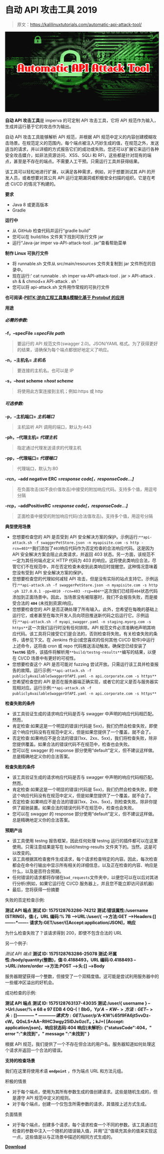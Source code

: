 # 自动 API 攻击工具 2019

> 原文：<https://kalilinuxtutorials.com/automatic-api-attack-tool/>

[![Automatic API Attack Tool 2019](img//7490cd4fb7036d5a1e6a6db255f5afb1.png "Automatic API Attack Tool 2019")](https://1.bp.blogspot.com/-X7_A_eaLqbo/Xf_gilAYohI/AAAAAAAAEFg/EOZW5Y0BnecJ-Scmj2MSMuR75TtUUxpXgCLcBGAsYHQ/s1600/Automatic%2BAPI%2BAttack%2BTool%25281%2529.png)

**自动 API 攻击工具**是 imperva 的可定制 API 攻击工具，它将 API 规范作为输入，生成并运行基于它的攻击作为输出。

自动 API 攻击工具能够解析 API 规范，并根据 API 规范中定义的内容创建模糊攻击场景。在规范定义的范围内，每个端点被注入巧妙生成的值，在规范之外，发送适当的请求，并以详细的方式报告它们的成功或失败。您还可以扩展它来运行各种安全攻击媒介，如非法资源访问、XSS、SQLi 和 RFI，这些都是针对现有的端点，甚至是不存在的端点。不需要人工干预。只需运行工具并获得结果。

该工具可以轻松地进行扩展，以满足各种需求，例如，对于想要测试其 API 的开发人员，或者想要对其公共 API 运行定期漏洞或积极安全扫描的组织。它是在考虑 CI/CD 的情况下构建的。

**要求**

*   Java 8 或更高版本
*   Gradle

**运行中**

*   从 GitHub 检查代码并运行“gradle build”
*   您可以在 build/libs 文件夹下找到可执行文件 jar
*   运行“Java-jar imper va-API-attack-tool . jar”查看帮助菜单

**制作 Linux 可执行文件**

*   将 runnable.sh 文件从 src/main/resources 文件夹复制到 jar 文件所在的目录中。
*   现在运行:' cat runnable . sh imper va-API-attack-tool . jar > API-attack . sh & & chmod+x API-attack . sh '
*   您可以将 api-attack.sh 文件用作常规的可执行文件

**也可阅读-[PBTK:逆向工程工具集&模糊化基于 Protobuf 的应用](https://kalilinuxtutorials.com/pbtk-toolset-reverse-engineering-fuzzing-protobuf-based/)**

**用途**

##### 必需的参数:

**-f，–specFile =*specFile path***

> 要运行的 API 规范文件(swagger 2.0)。JSON/YAML 格式。为了获得更好的结果，请确保为每个端点都很好地定义了响应。

**-n，–主机名= *主机名***

> 要连接的主机名。也可以是 IP

**-s，–host scheme =*host scheme***

> 将使用此方案连接到主机；例如:https 或 http

##### 可选参数:

**-p，–主机端口= *主机端口***

> 主机监听 API 调用的端口，默认为:443

**-ph，–代理主机= *代理主机***

> 指定通过代理发送请求的代理主机

**-pp，–代理端口= *代理端口***

> 代理端口，默认为:80

**-rcn，–add negative ERC =*response code[，responseCode…]***

> 在负面攻击(如不良价值攻击)中接受的附加响应代码。支持多个值，用逗号分隔

**-rcp，–addPositiveRC =*response code[，responseCode…]***

> 正面检查中接受的附加响应代码(合法值攻击)。支持多个值，用逗号分隔

**典型使用场景**

*   您想要检查您的 API 是否受到 API 安全解决方案的保护。示例运行:`**api-attack.sh -f swaggerPetStore.json -n myapisite.com -s http -rcn=403**`我们添加了`403`响应代码作为否定检查的合法响应代码。这是因为 API 安全解决方案会阻止此类请求，并返回 403 状态。另一方面，该规范不一定为其任何端点定义 HTTP 代码为 403 的响应。这将使此类响应合法，尽管它们不在规范中，并在否定检查未收到此类响应时提醒您。这种情况意味着您没有受到 API 安全解决方案的保护。
*   您想要检查您的代理如何减轻 API 攻击，但是没有实际的站点支持它。示例运行:`**api-attack.sh -f swaggerPetStore.json -n myapisite.com -s http -ph 127.0.0.1 -pp=4010 -rcn=403 -rcp=404**`这次我们已经将`404`状态代码添加到正面场景中。因此，当场景没有被阻塞时，我们不会报告失败，而是接受合法的 **`404`** (未找到资源)响应。
*   您想要检查您的 API 是否正确处理了所有输入。此外，您希望在每晚的基础上运行它，或者甚至在每次开发人员向项目推送新代码之后运行它。示例运行:`**api-attack.sh -f myapi_swagger.yaml -n staging.myorg.com -s https**`这一次我们运行时没有任何排除。API 规范文件必须准确地声明其响应代码。该工具将只接受它们是合法的，否则检查将失败。有关检查失败的条件，请参见下文。在 Jenkins 作业(或您喜欢的任何其他 CI/CD 软件)中运行上述命令，这将由 cron 或 repo 代码推送活动触发。确保您已经安装了 **`TestNG`** 插件，该插件将解析用`**build/testng-results**`编写的结果，以便在 CI/CD 场景中有更好的可视性。
*   您想要检查这个 API 是否可能对 fuzzing 尝试开放。只需运行该工具并检查报告的故障。运行示例:`**api-attack.sh -f publiclyAvailableSwaggerOfAPI.yaml -n api.corporate.com -s https**`
*   您希望检查您的 API 是否在服务器端正确实现，或者它的定义是否与服务器实现相对应。运行示例:`**api-attack.sh -f publiclyAvailableSwaggerOfAPI.yaml -n api.corporate.com -s https**`

**检查失败的条件**

*   该工具验证生成的请求响应代码是否与 swagger 中声明的响应代码相匹配。然而，
*   肯定检查:如果这是一个明显的错误(代码是 5xx)，我们仍然会检查失败，即使这个响应代码没有在规范中定义，但是如果您提供了一个覆盖，就不会了。
*   否定检查:如果响应不是合法的错误(1xx、2xx、5xx)，我们将检查失败，除非您提供覆盖。如果合法的错误代码不在规范中，检查也会失败。
*   您可以在 swagger 的 response 部分使用“default”定义，但不建议这样做。总是精确地定义你的合法答案。

**检查失败的条件**

*   该工具验证生成的请求响应代码是否与 swagger 中声明的响应代码相匹配。然而，
*   肯定检查:如果这是一个明显的错误(代码是 5xx)，我们仍然会检查失败，即使这个响应代码没有在规范中定义，但是如果您提供了一个覆盖，就不会了。
*   否定检查:如果响应不是合法的错误(1xx、2xx、5xx)，则检查失败。除非你提供了超驰装置。如果合法的错误代码不在规范中，检查也会失败。
*   您可以在 swagger 的 response 部分使用“default”定义，但不建议这样做。总是精确地定义你的合法答案。

**预期产出**

*   该工具使用 testng 报告框架，因此任何处理 testng 运行的插件都可以在这里使用。只需注意结果是写在 build/testng-results 文件夹下的。当然，这是可以改变的。
*   该工具根据其检查套件生成请求，每个请求检查特定的内容。因此，每次检查都会在命令行输出中显示所有相关的详细信息，以及正在检查的内容、响应是什么，以及是否符合预期。
*   任何错误的请求都将存储在`bad_requests`文件夹中，以便您可以在以后对其进行分析(例如，如果它运行在 CI/CD 服务器上，并且您不能立即访问该机器)
*   最后，您将获得一份摘要

失败的否定检查示例:

**测试 API 端点
测试 ID: 1575128763286-74212
测试:错误属性:/username (STRING)，值:{，URL 编码:% 7B
–>URL:/user/{
–>方法:GET
–>Headers:[]
——-*——-
请求为:GET/user/{[Accept:application/JSON]，响应**

为什么检查失败了？该请求得到 200，即使不包含合法的 URL

另一个例子:

*测试 API 端点*
**测试 ID: 1575128763286-25078
测试:坏属性:/body/quantity(整数)，值:0.4188493，URL 编码:0.4188493
–>URL:/store/order
–>方法:POST
–>头:[]
–>Body**

服务器期望获得一个整数，但接受了一个双精度值。这可能是尝试利用服务器中的一些缓冲区溢出的好机会。

成功检查的示例:

**测试 API 端点
测试 ID: 1575128763137-43035
测试:/user/{ username }
–>Url:/user/% e 68 e 97 EDB 4 OQ-(！BbG，Y$p'A-KW%65f9FA6jt5vvDz-cW。QGsLS+AA~RIHC3wgy25lDJsGzcT。；kJ+(
–>方法:GET
–>头:[]
————*————
请求为:GET /user/%E68E97EDB4Oq-(！BbG，Y$p'A-KW%65f9FA6jt5vvDz-cW。QGsLS+AA~RIHC3wgy25lDJsGzcT。；kJ+( [Accept: application/json]，响应状态码:404
响应(未解析):
{"statusCode":404，" error ":"未找到"，" message ":"未找到" }**

根据 API 规范，我们提供了一个不存在但合法的用户名。服务器知道如何处理这个请求并返回一个合法的错误。

**支持的检查场景**

我们在这里将使用术语 **`endpoint`** ，作为端点 URL 和方法元组。

积极的情景

*   对于每个端点，使用为其所有参数生成的值创建请求。这些是随机生成的，但是遵守 API 规范中定义的规则。
*   对于每个端点，创建一个仅包含所需参数的请求，其值按上述方式生成。

负面情景

*   对于每个端点，创建多个请求，每个请求检查一个不同的参数。该工具通过在检查的参数中注入一个随机的错误输入值，并用“正”值填充其余的值来实现这一点，这些值是以与正场景中描述的相同方式生成的。

[**Download**](https://github.com/imperva/automatic-api-attack-tool)